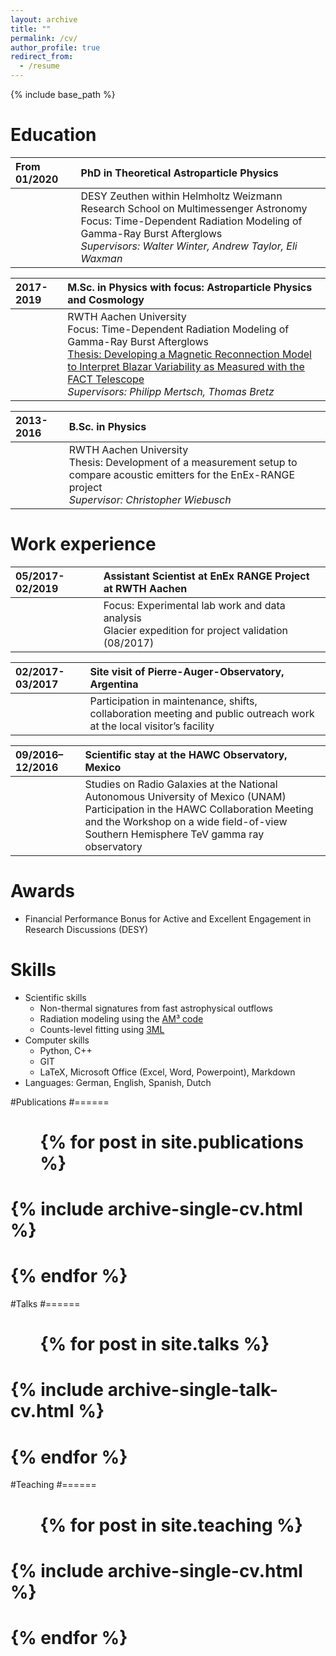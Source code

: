 ```yaml
---
layout: archive
title: ""
permalink: /cv/
author_profile: true
redirect_from:
  - /resume
---
```


{% include base_path %}

Education
======

|From 01/2020 | PhD in Theoretical Astroparticle Physics|
|:------ |:-------|
||DESY Zeuthen within Helmholtz Weizmann Research School on Multimessenger Astronomy <br>Focus: Time-Dependent Radiation Modeling of Gamma-Ray Burst Afterglows<br>*Supervisors: Walter Winter, Andrew Taylor, Eli Waxman*|


|2017-2019 | M.Sc. in Physics with focus: Astroparticle Physics and Cosmology|
|:--- |:---|
||RWTH Aachen University<br>Focus: Time-Dependent Radiation Modeling of Gamma-Ray Burst Afterglows<br>[Thesis: Developing a Magnetic Reconnection Model to Interpret Blazar Variability as Measured with the FACT Telescope](files/Masterthesis.pdf)<br>*Supervisors: Philipp Mertsch, Thomas Bretz*|


|2013-2016 | B.Sc. in Physics |
|:--- |:---|
||RWTH Aachen University<br>Thesis: Development of a measurement setup to compare acoustic emitters for the EnEx-RANGE project<br>*Supervisor: Christopher Wiebusch*|


Work experience
======
|05/2017-02/2019 | Assistant Scientist at EnEx RANGE Project at RWTH Aachen |
|:--- |:---|
||Focus: Experimental lab work and data analysis<br>Glacier expedition for project validation (08/2017)|


|02/2017-03/2017 | Site visit of Pierre-Auger-Observatory, Argentina |
|:--- |:---|
||Participation in maintenance, shifts, collaboration meeting and public outreach work at the local visitor’s facility|

|09/2016–12/2016 | Scientific stay at the HAWC Observatory, Mexico |
|:--- |:---|
||Studies on Radio Galaxies at the National Autonomous University of Mexico (UNAM)<br>Participation in the HAWC Collaboration Meeting and the Workshop on a wide field-of-view Southern Hemisphere TeV gamma ray observatory|

Awards
======
* Financial Performance Bonus for Active and Excellent Engagement in Research Discussions (DESY)

Skills
======
* Scientific skills
  * Non-thermal signatures from fast astrophysical outflows
  * Radiation modeling using the [AM³ code](https://gitlab.desy.de/am3/am3)
  * Counts-level fitting using [3ML](https://threeml.readthedocs.io/en/stable/index.html)
* Computer skills
  * Python, C++
  * GIT
  * LaTeX, Microsoft Office (Excel, Word, Powerpoint), Markdown
* Languages: German, English, Spanish, Dutch

#Publications
#======
#  <ul>{% for post in site.publications %}
#    {% include archive-single-cv.html %}
#  {% endfor %}</ul>
  
#Talks
#======
#  <ul>{% for post in site.talks %}
#    {% include archive-single-talk-cv.html %}
#  {% endfor %}</ul>
  
#Teaching
#======
#  <ul>{% for post in site.teaching %}
#    {% include archive-single-cv.html %}
#  {% endfor %}</ul>
  
